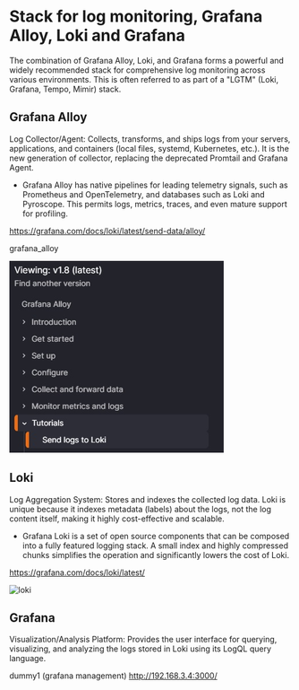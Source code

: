 # Stack for log monitoring, Grafana Alloy, Loki and Grafana

The combination of Grafana Alloy, Loki, and Grafana forms a powerful and widely recommended stack for comprehensive log monitoring across various environments. 
This is often referred to as part of a "LGTM" (Loki, Grafana, Tempo, Mimir) stack.

## Grafana Alloy

Log Collector/Agent: Collects, transforms, and ships logs from your servers, applications, and containers (local files, systemd, Kubernetes, etc.). It is the new generation of collector, replacing the deprecated Promtail and Grafana Agent.

* Grafana Alloy has native pipelines for leading telemetry signals, such as Prometheus and OpenTelemetry, and databases such as Loki and Pyroscope. This permits logs, metrics, traces, and even mature support for profiling.

https://grafana.com/docs/loki/latest/send-data/alloy/

grafana_alloy

![grafana_alloy](https://github.com/spawnmarvel/linux-and-azure/blob/main/images/grafana_alloy.jpg)

## Loki

Log Aggregation System: Stores and indexes the collected log data. Loki is unique because it indexes metadata (labels) about the logs, not the log content itself, making it highly cost-effective and scalable.

* Grafana Loki is a set of open source components that can be composed into a fully featured logging stack. A small index and highly compressed chunks simplifies the operation and significantly lowers the cost of Loki.

https://grafana.com/docs/loki/latest/

![loki](https://github.com/spawnmarvel/linux-and-azure/blob/main/images/loki.png)

## Grafana

Visualization/Analysis Platform: Provides the user interface for querying, visualizing, and analyzing the logs stored in Loki using its LogQL query language.

dummy1 (grafana management)
http://192.168.3.4:3000/